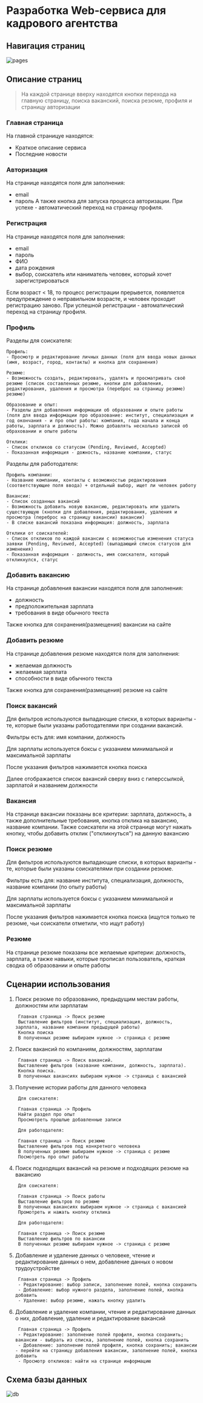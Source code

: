 # Разработка Web-сервиса для кадрового агентства

## Навигация страниц

![pages](/report/page_navigation.png "Навигация страниц")

## Описание страниц
> На каждой странице вверху находятся кнопки перехода на главную страницу, поиска ваканский, поиска резюме, профиля и страницу авторизации

### Главная страница

На главной страницуе находятся:
- Краткое описание сервиса
- Последние новости

### Авторизация

На странице находятся поля для заполнения:
- email
- пароль
А также кнопка для запуска процесса авторизации. При успехе - автоматический переход на страницу профиля.

### Регистрация

На странице находятся поля для заполнения:
- email
- пароль
- ФИО
- дата рождения
- выбор, соискатель или наниматель человек, который хочет зарегистрироваться

Если возраст < 18, то процесс регистрации прерывется, появляется предупреждение о неправильном возрасте, и человек проходит регистрацию заново.
При успешной регистрации - автоматический переход на страницу профиля.

### Профиль

Разделы для соискателя:

    Профиль:
    - Просмотр и редактирование личных данных (поля для ввода новых данных (имя, возраст, город, контакты) и кнопка для сохранения)

    Резюме:
    - Возможность создать, редактировать, удалять и просматривать своё резюме (список составленных резюме, кнопки для добавления, редактирования, удаления и просмотра (переброс на страницу резюме) резюме)
    
    Образование и опыт:
    - Разделы для добавления информации об образовании и опыте работы (поля для ввода информации про образование: институт, специализация и год окончания - и про опыт работы: компания, года начала и конца работы, зарплата и должность). Можно добавлять несколько записей об обраховании и опыте работы

    Отклики:
    - Список откликов со статусом (Pending, Reviewed, Accepted)
    - Показанная информация - дожность, название компании, статус

Разделы для работодателя:

    Профиль компании:
    - Название компании, контакты с возможностью редактирования (соответствующие поля ввода) + отдельный выбор, ищет ли человек работу

    Вакансии:
    - Список созданных вакансий
    - Возможность добавить новую вакансию, редактировать или удалить существующую (кнопки для добавления, редактирования, удаления и просмотра (переброс на страницу вакансии) вакансии)
    - В списке вакансий показана информация: должность, зарплата
    
    Отклики от соискателей:
    - Список откликов по каждой вакансии с возможностью изменения статуса заявки (Pending, Reviewed, Accepted) (выпадающий список статусов для изменения)
    - Показанная информация - должность, имя соискателя, который откликнулся, статус


### Добавить вакансию

На странице добавления вакансии находятся поля для заполнения:

- должность
- предположительная зарплата
- требования в виде обычного текста

Также кнопка для сохранения(размещения) вакансии на сайте

### Добавить резюме

На странице добавления резюме находятся поля для заполнения:

- желаемая должность
- желаемая зарплата
- способности в виде обычного текста

Также кнопка для сохранения(размещения) резюме на сайте

### Поиск вакансий

Для фильтров используются выпадающие списки, в которых варианты - те, которые были указаны работодателями при создании вакансий.

Фильтры есть для: имя компании, должность

Для зарплаты используется боксы с указанием минимальной и максимальной зарплаты

После указания фильтров нажимается кнопка поиска

Далее отображается список вакансий сверху вниз с гиперссылкой, зарплатой и названием должности

### Вакансия

На странице вакансии показаны все критерии: зарплата, должность, а также дополнительные требования, кнопка отклика на вакансию, название компании.
Также соискатели на этой странице могут нажать кнопку, чтобы добавить отклик ("откликнуться") на данную вакансию

### Поиск резюме

Для фильтров используются выпадающие списки, в которых варианты - те, которые были указаны соискателями при создании резюме.

Фильтры есть для: название института, специализация, должность, название компании (по опыту работы)

Для зарплаты используется боксы с указанием минимальной и максимальной зарплаты

После указания фильтров нажимается кнопка поиска (ищутся только те резюме, чьи соискатели отметили, что ищут работу)

### Резюме

На странице резюме показаны все желаемые критерии: должность, зарплата, а также навыки, которые прописал пользователь, краткая сводка об образовании и опыте работы

## Сценарии использования

1. Поиск резюме по образованию, предыдущим местам работы, должностям или зарплатам

        Главная страница -> Поиск резюме
        Выставление фильтров (институт, специализация, должность, зарплата, название компании предыдущей работы)
        Кнопка поиска
        В полученных резюме выбираем нужное -> страница с резюме

2. Поиск вакансий по компаниям, должностям, зарплатам

        Главная страница -> Поиск вакансий.
        Выставление фильтров (название компании, должность, зарплата).
        Кнопка поиска.
        В полученных вакансиях выбираем нужное -> страница с вакансией

3. Получение истории работы для данного человека

        Для соискателя:

        Главная страница -> Профиль
        Найти раздел про опыт
        Просмотреть прошлые добавленные записи

        Для работодателя:

        Главная страница -> Поиск резюме
        Выставление фильтров под конкретного человека
        В полученных резюме выбираем нужное -> страница с резюме
        Посмотреть про опыт работы

4. Поиск подходящих вакансий на резюме и подходящих резюме на вакансию

        Для соискателя:

        Главная страница -> Поиск работы
        Выставление фильтров по резюме
        В полученных вакансиях выбираем нужное -> страница с вакансией
        Промотреть и нажать кнопку отклика

        Для работодателя:

        Главная страница -> Поиск резюме
        Выставление фильтров по вакансии
        В полученных резюме выбираем нужное -> страница с резюме

5. Добавление и удаление данных о человеке, чтение и редактирование данных о нем, добавление данных о новом трудоустройстве

        Главная страница -> Профиль
        - Редактирование: выбор записи, заполнение полей, кнопка сохранить
        - Добавление: выбор нужного раздела, заполнение полей, кнопка добавить
        - Удаление: выбор резюме, нажать кнопку удалить

6. Добавление и удаление компании, чтение и редактирование данных о них, добавление, удаление и редактирование вакансий

        Главная страница -> Профиль
        - Редактирование: заполнение полей профиля, кнопка сохранить; вакансии - выбрать из списка, заполнение полей, кнопка сохранить
        - Добавление: заполнение полей профиля, кнопка сохранить; вакансии - перейти на страницу добавления вакансии, заполнение полей, кнопка добавить
        - Просмотр откликов: найти на странице информацию

## Схема базы данных

![db](/db/web_db.png "Схема базы данных")
